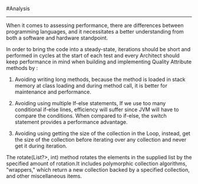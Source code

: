 #Analysis
___

When it comes to assessing performance, there are differences between programming languages, and it necessitates a better understanding from both a software and hardware standpoint.

In order to bring the code into a steady-state, iterations should be short and performed in cycles at the start of each test and every Architect should keep performance in mind when building and implementing Quality Attribute methods by :

1. Avoiding writing long methods, because the method is loaded in stack memory at class loading and during method call, it is better for maintenance and performance.

2. Avoiding using multiple If-else statements, If we use too many conditional if-else lines, efficiency will suffer since JVM will have to compare the conditions. When compared to if-else, the switch statement provides a performance advantage.

3. Avoiding using getting the size of the collection in the Loop, instead, get the size of the collection before iterating over any collection and never get it during iteration.

The rotate(List?>, int) method rotates the elements in the supplied list by the specified amount of rotation.It includes polymorphic collection algorithms, "wrappers," which return a new collection backed by a specified collection, and other miscellaneous items.
